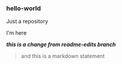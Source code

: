 ### hello-world
Just a repository

I'm here

___this is a change from readme-edits branch___

>and this is a markdown statement
